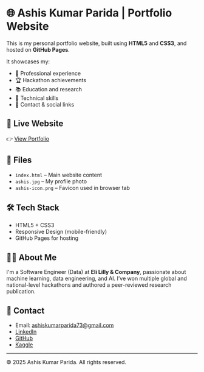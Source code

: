 # 🌐 Ashis Kumar Parida | Portfolio Website

This is my personal portfolio website, built using **HTML5** and **CSS3**, and hosted on **GitHub Pages**.

It showcases my:
- 💼 Professional experience
- 🏆 Hackathon achievements
- 📚 Education and research
- 🧠 Technical skills
- 🎯 Contact & social links

## 🚀 Live Website
👉 [View Portfolio](https://ash73-cloud.github.io/)

## 📁 Files
- `index.html` – Main website content
- `ashis.jpg` – My profile photo
- `ashis-icon.png` – Favicon used in browser tab

## 🛠️ Tech Stack
- HTML5 + CSS3
- Responsive Design (mobile-friendly)
- GitHub Pages for hosting

## 🧑‍💻 About Me
I'm a Software Engineer (Data) at **Eli Lilly & Company**, passionate about machine learning, data engineering, and AI. I’ve won multiple global and national-level hackathons and authored a peer-reviewed research publication.

## 📨 Contact
- Email: [ashiskumarparida73@gmail.com](mailto:ashiskumarparida73@gmail.com)
- [LinkedIn](https://www.linkedin.com/in/ash73-cloud/)
- [GitHub](https://github.com/ash73-cloud)
- [Kaggle](https://www.kaggle.com/ashisparida)

---

&copy; 2025 Ashis Kumar Parida. All rights reserved.

